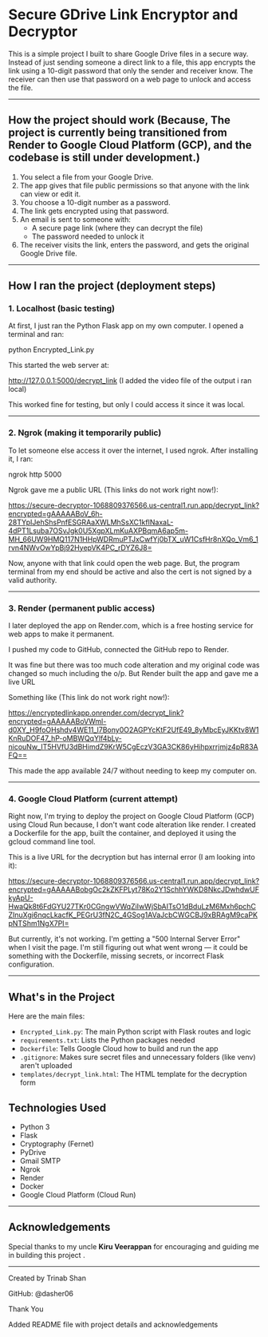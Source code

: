 # Secure GDrive Link Encryptor and Decryptor

This is a simple project I built to share Google Drive files in a secure way. Instead of just sending someone a direct link to a file, this app encrypts the link using a 10-digit password that only the sender and receiver know. The receiver can then use that password on a web page to unlock and access the file.

---

## How the project should work (Because, The project is currently being transitioned from Render to Google Cloud Platform (GCP), and the codebase is still under development.)

1. You select a file from your Google Drive.
2. The app gives that file public permissions so that anyone with the link can view or edit it.
3. You choose a 10-digit number as a password.
4. The link gets encrypted using that password.
5. An email is sent to someone with:
   - A secure page link (where they can decrypt the file)
   - The password needed to unlock it
6. The receiver visits the link, enters the password, and gets the original Google Drive file.

---

## How I ran the project (deployment steps)

### 1. Localhost (basic testing)

At first, I just ran the Python Flask app on my own computer. I opened a terminal and ran:

python Encrypted_Link.py

This started the web server at:

http://127.0.0.1:5000/decrypt_link (I added the video file of the output i ran local)

This worked fine for testing, but only I could access it since it was local.

---

### 2. Ngrok (making it temporarily public)

To let someone else access it over the internet, I used ngrok. After installing it, I ran:

ngrok http 5000

Ngrok gave me a public URL (This links do not work right now!):

https://secure-decryptor-1068809376566.us-central1.run.app/decrypt_link?encrypted=gAAAAABoV_6h-28TYpIJehShsPnfESGRAaXWLMhSsXC1kfINaxaL-4dPT1Lsuba7OSvJgk0U5XgpXLmKuAXPBqmA6ap5m-MH_66UW9HMQ117N1HHpWDRmuPTJxCwfYj0bTX_uW1CsfHr8nXQo_Vm6_1rvn4NWvOwYpBj92HyepVK4PC_rDYZ6J8=

Now, anyone with that link could open the web page. But, the program terminal from my end should be active and also the cert is not signed by a valid authority.

---

### 3. Render (permanent public access)

I later deployed the app on Render.com, which is a free hosting service for web apps to make it permanent.

I pushed my code to GitHub, connected the GitHub repo to Render.

It was fine but there was too much code alteration and my original code was changed so much including the o/p. But Render built the app and gave me a live URL

Something like (This link do not work right now!):

https://encryptedlinkapp.onrender.com/decrypt_link?encrypted=gAAAAABoVWml-d0XY_H9foOHshdv4WE11_l7Bony0O2AGPYcKtF2UfE49_8yMbcEyJKKtv8W1KnRuDOF47_hP-oMBWQqYlf4bLy-nicouNw_IT5HVfU3dBHimdZ9KrW5CgEczV3GA3CK86yHihpxrrjmjz4pR83AFQ==

This made the app available 24/7 without needing to keep my computer on.

---

### 4. Google Cloud Platform (current attempt)

Right now, I'm trying to deploy the project on Google Cloud Platform (GCP) using Cloud Run because, I don't want code alteration like render. I created a Dockerfile for the app, built the container, and deployed it using the gcloud command line tool.

This is a live URL for the decryption but has internal error (I am looking into it):

https://secure-decryptor-1068809376566.us-central1.run.app/decrypt_link?encrypted=gAAAAABobgOc2kZKFPLyt78Ko2Y1SchhYWKD8NkcJDwhdwUFkyApU-HwaQk8t6FdGYU27TKr0CGngwVWqZiIwWjSbAITsO1dBduLzM6Mxh6pchCZInuXgi6nqcLkacfK_PEGrU3fN2C_4GSog1AVaJcbCWGCBJ9xBRAgM9caPKpNTShm1NgX7PI=

But currently, it's not working. I'm getting a "500 Internal Server Error" when I visit the page. I'm still figuring out what went wrong — it could be something with the Dockerfile, missing secrets, or incorrect Flask configuration.

---

## What's in the Project

Here are the main files:

- `Encrypted_Link.py`: The main Python script with Flask routes and logic
- `requirements.txt`: Lists the Python packages needed
- `Dockerfile`: Tells Google Cloud how to build and run the app
- `.gitignore`: Makes sure secret files and unnecessary folders (like venv) aren't uploaded
- `templates/decrypt_link.html`: The HTML template for the decryption form

## Technologies Used

- Python 3
- Flask
- Cryptography (Fernet)
- PyDrive
- Gmail SMTP
- Ngrok
- Render
- Docker
- Google Cloud Platform (Cloud Run)

---

## Acknowledgements

Special thanks to my uncle **Kiru Veerappan** for encouraging and guiding me in building this project .  

---

Created by Trinab Shan

GitHub: @dasher06

Thank You

Added README file with project details and acknowledgements










